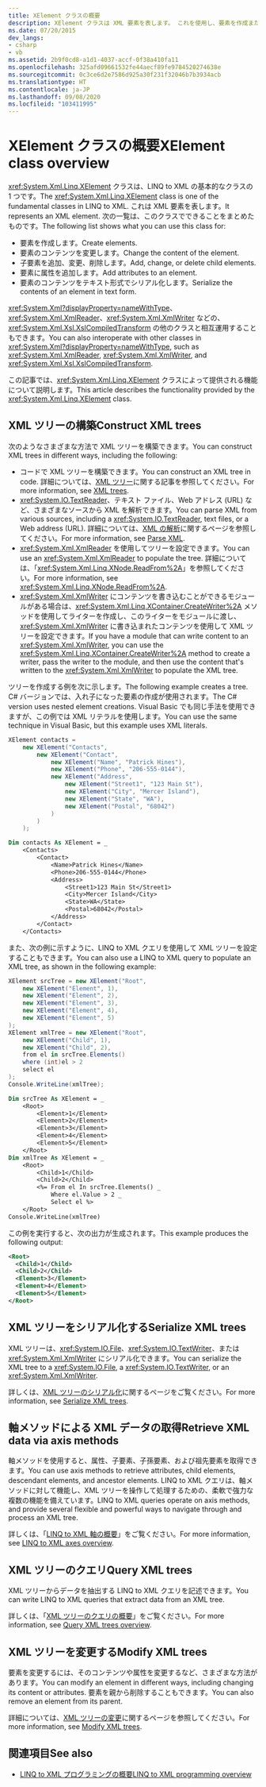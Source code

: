 ```yaml
---
title: XElement クラスの概要
description: XElement クラスは XML 要素を表します。 これを使用し、要素を作成または変更したり、属性と子を追加したり、シリアル化したりできます。
ms.date: 07/20/2015
dev_langs:
- csharp
- vb
ms.assetid: 2b9f0cd8-a1d1-4037-accf-0f38a410fa11
ms.openlocfilehash: 325afd09661532fe44aecf89fe9784520274638e
ms.sourcegitcommit: 0c3ce6d2e7586d925a30f231f32046b7b3934acb
ms.translationtype: HT
ms.contentlocale: ja-JP
ms.lasthandoff: 09/08/2020
ms.locfileid: "103411995"
---
```

# <a name="xelement-class-overview"></a><span data-ttu-id="cb97c-104">XElement クラスの概要</span><span class="sxs-lookup"><span data-stu-id="cb97c-104">XElement class overview</span></span>

<span data-ttu-id="cb97c-105"><xref:System.Xml.Linq.XElement> クラスは、LINQ to XML の基本的なクラスの 1 つです。</span><span class="sxs-lookup"><span data-stu-id="cb97c-105">The <xref:System.Xml.Linq.XElement> class is one of the fundamental classes in LINQ to XML.</span></span> <span data-ttu-id="cb97c-106">これは XML 要素を表します。</span><span class="sxs-lookup"><span data-stu-id="cb97c-106">It represents an XML element.</span></span> <span data-ttu-id="cb97c-107">次の一覧は、このクラスでできることをまとめたものです。</span><span class="sxs-lookup"><span data-stu-id="cb97c-107">The following list shows what you can use this class for:</span></span>

- <span data-ttu-id="cb97c-108">要素を作成します。</span><span class="sxs-lookup"><span data-stu-id="cb97c-108">Create elements.</span></span>
- <span data-ttu-id="cb97c-109">要素のコンテンツを変更します。</span><span class="sxs-lookup"><span data-stu-id="cb97c-109">Change the content of the element.</span></span>
- <span data-ttu-id="cb97c-110">子要素を追加、変更、削除します。</span><span class="sxs-lookup"><span data-stu-id="cb97c-110">Add, change, or delete child elements.</span></span>
- <span data-ttu-id="cb97c-111">要素に属性を追加します。</span><span class="sxs-lookup"><span data-stu-id="cb97c-111">Add attributes to an element.</span></span>
- <span data-ttu-id="cb97c-112">要素のコンテンツをテキスト形式でシリアル化します。</span><span class="sxs-lookup"><span data-stu-id="cb97c-112">Serialize the contents of an element in text form.</span></span>

<span data-ttu-id="cb97c-113"><xref:System.Xml?displayProperty=nameWithType>、<xref:System.Xml.XmlReader>、<xref:System.Xml.XmlWriter> などの、<xref:System.Xml.Xsl.XslCompiledTransform> の他のクラスと相互運用することもできます。</span><span class="sxs-lookup"><span data-stu-id="cb97c-113">You can also interoperate with other classes in <xref:System.Xml?displayProperty=nameWithType>, such as <xref:System.Xml.XmlReader>, <xref:System.Xml.XmlWriter>, and <xref:System.Xml.Xsl.XslCompiledTransform>.</span></span>

<span data-ttu-id="cb97c-114">この記事では、<xref:System.Xml.Linq.XElement> クラスによって提供される機能について説明します。</span><span class="sxs-lookup"><span data-stu-id="cb97c-114">This article describes the functionality provided by the <xref:System.Xml.Linq.XElement> class.</span></span>

## <a name="construct-xml-trees"></a><span data-ttu-id="cb97c-115">XML ツリーの構築</span><span class="sxs-lookup"><span data-stu-id="cb97c-115">Construct XML trees</span></span>

<span data-ttu-id="cb97c-116">次のようなさまざまな方法で XML ツリーを構築できます。</span><span class="sxs-lookup"><span data-stu-id="cb97c-116">You can construct XML trees in different ways, including the following:</span></span>

- <span data-ttu-id="cb97c-117">コードで XML ツリーを構築できます。</span><span class="sxs-lookup"><span data-stu-id="cb97c-117">You can construct an XML tree in code.</span></span> <span data-ttu-id="cb97c-118">詳細については、[XML ツリー](functional-construction.md)に関する記事を参照してください。</span><span class="sxs-lookup"><span data-stu-id="cb97c-118">For more information, see [XML trees](functional-construction.md).</span></span>
- <span data-ttu-id="cb97c-119"><xref:System.IO.TextReader>、テキスト ファイル、Web アドレス (URL) など、さまざまなソースから XML を解析できます。</span><span class="sxs-lookup"><span data-stu-id="cb97c-119">You can parse XML from various sources, including a <xref:System.IO.TextReader>, text files, or a Web address (URL).</span></span> <span data-ttu-id="cb97c-120">詳細については、[XML の解析](parse-string.md)に関するページを参照してください。</span><span class="sxs-lookup"><span data-stu-id="cb97c-120">For more information, see [Parse XML](parse-string.md).</span></span>
- <span data-ttu-id="cb97c-121"><xref:System.Xml.XmlReader> を使用してツリーを設定できます。</span><span class="sxs-lookup"><span data-stu-id="cb97c-121">You can use an <xref:System.Xml.XmlReader> to populate the tree.</span></span> <span data-ttu-id="cb97c-122">詳細については、「<xref:System.Xml.Linq.XNode.ReadFrom%2A>」を参照してください。</span><span class="sxs-lookup"><span data-stu-id="cb97c-122">For more information, see <xref:System.Xml.Linq.XNode.ReadFrom%2A>.</span></span>
- <span data-ttu-id="cb97c-123"><xref:System.Xml.XmlWriter> にコンテンツを書き込むことができるモジュールがある場合は、<xref:System.Xml.Linq.XContainer.CreateWriter%2A> メソッドを使用してライターを作成し、このライターをモジュールに渡し、<xref:System.Xml.XmlWriter> に書き込まれたコンテンツを使用して XML ツリーを設定できます。</span><span class="sxs-lookup"><span data-stu-id="cb97c-123">If you have a module that can write content to an <xref:System.Xml.XmlWriter>, you can use the <xref:System.Xml.Linq.XContainer.CreateWriter%2A> method to create a writer, pass the writer to the module, and then use the content that's written to the <xref:System.Xml.XmlWriter> to populate the XML tree.</span></span>

<span data-ttu-id="cb97c-124">ツリーを作成する例を次に示します。</span><span class="sxs-lookup"><span data-stu-id="cb97c-124">The following example creates a tree.</span></span> <span data-ttu-id="cb97c-125">C# バージョンでは、入れ子になった要素の作成が使用されます。</span><span class="sxs-lookup"><span data-stu-id="cb97c-125">The C# version uses nested element creations.</span></span> <span data-ttu-id="cb97c-126">Visual Basic でも同じ手法を使用できますが、この例では XML リテラルを使用します。</span><span class="sxs-lookup"><span data-stu-id="cb97c-126">You can use the same technique in Visual Basic, but this example uses XML literals.</span></span>

```csharp
XElement contacts =
    new XElement("Contacts",
        new XElement("Contact",
            new XElement("Name", "Patrick Hines"),
            new XElement("Phone", "206-555-0144"),
            new XElement("Address",
                new XElement("Street1", "123 Main St"),
                new XElement("City", "Mercer Island"),
                new XElement("State", "WA"),
                new XElement("Postal", "68042")
            )
        )
    );
```

```vb
Dim contacts As XElement = _
    <Contacts>
        <Contact>
            <Name>Patrick Hines</Name>
            <Phone>206-555-0144</Phone>
            <Address>
                <Street1>123 Main St</Street1>
                <City>Mercer Island</City>
                <State>WA</State>
                <Postal>68042</Postal>
            </Address>
        </Contact>
    </Contacts>
```

<span data-ttu-id="cb97c-127">また、次の例に示すように、LINQ to XML クエリを使用して XML ツリーを設定することもできます。</span><span class="sxs-lookup"><span data-stu-id="cb97c-127">You can also use a LINQ to XML query to populate an XML tree, as shown in the following example:</span></span>

```csharp
XElement srcTree = new XElement("Root",
    new XElement("Element", 1),
    new XElement("Element", 2),
    new XElement("Element", 3),
    new XElement("Element", 4),
    new XElement("Element", 5)
);
XElement xmlTree = new XElement("Root",
    new XElement("Child", 1),
    new XElement("Child", 2),
    from el in srcTree.Elements()
    where (int)el > 2
    select el
);
Console.WriteLine(xmlTree);
```

```vb
Dim srcTree As XElement = _
    <Root>
        <Element>1</Element>
        <Element>2</Element>
        <Element>3</Element>
        <Element>4</Element>
        <Element>5</Element>
    </Root>
Dim xmlTree As XElement = _
    <Root>
        <Child>1</Child>
        <Child>2</Child>
        <%= From el In srcTree.Elements() _
            Where el.Value > 2 _
            Select el %>
    </Root>
Console.WriteLine(xmlTree)
```

<span data-ttu-id="cb97c-128">この例を実行すると、次の出力が生成されます。</span><span class="sxs-lookup"><span data-stu-id="cb97c-128">This example produces the following output:</span></span>

```xml
<Root>
  <Child>1</Child>
  <Child>2</Child>
  <Element>3</Element>
  <Element>4</Element>
  <Element>5</Element>
</Root>
```

## <a name="serialize-xml-trees"></a><span data-ttu-id="cb97c-129">XML ツリーをシリアル化する</span><span class="sxs-lookup"><span data-stu-id="cb97c-129">Serialize XML trees</span></span>

<span data-ttu-id="cb97c-130">XML ツリーは、<xref:System.IO.File>、<xref:System.IO.TextWriter>、または <xref:System.Xml.XmlWriter> にシリアル化できます。</span><span class="sxs-lookup"><span data-stu-id="cb97c-130">You can serialize the XML tree to a <xref:System.IO.File>, a <xref:System.IO.TextWriter>, or an <xref:System.Xml.XmlWriter>.</span></span>

<span data-ttu-id="cb97c-131">詳しくは、[XML ツリーのシリアル化](preserve-white-space-serializing.md)に関するページをご覧ください。</span><span class="sxs-lookup"><span data-stu-id="cb97c-131">For more information, see [Serialize XML trees](preserve-white-space-serializing.md).</span></span>

## <a name="retrieve-xml-data-via-axis-methods"></a><span data-ttu-id="cb97c-132">軸メソッドによる XML データの取得</span><span class="sxs-lookup"><span data-stu-id="cb97c-132">Retrieve XML data via axis methods</span></span>

<span data-ttu-id="cb97c-133">軸メソッドを使用すると、属性、子要素、子孫要素、および祖先要素を取得できます。</span><span class="sxs-lookup"><span data-stu-id="cb97c-133">You can use axis methods to retrieve attributes, child elements, descendant elements, and ancestor elements.</span></span> <span data-ttu-id="cb97c-134">LINQ to XML クエリは、軸メソッドに対して機能し、XML ツリーを操作して処理するための、柔軟で強力な複数の機能を備えています。</span><span class="sxs-lookup"><span data-stu-id="cb97c-134">LINQ to XML queries operate on axis methods, and provide several flexible and powerful ways to navigate through and process an XML tree.</span></span>

<span data-ttu-id="cb97c-135">詳しくは、「[LINQ to XML 軸の概要](linq-xml-axes-overview.md)」をご覧ください。</span><span class="sxs-lookup"><span data-stu-id="cb97c-135">For more information, see [LINQ to XML axes overview](linq-xml-axes-overview.md).</span></span>

## <a name="query-xml-trees"></a><span data-ttu-id="cb97c-136">XML ツリーのクエリ</span><span class="sxs-lookup"><span data-stu-id="cb97c-136">Query XML trees</span></span>

<span data-ttu-id="cb97c-137">XML ツリーからデータを抽出する LINQ to XML クエリを記述できます。</span><span class="sxs-lookup"><span data-stu-id="cb97c-137">You can write LINQ to XML queries that extract data from an XML tree.</span></span>

<span data-ttu-id="cb97c-138">詳しくは、「[XML ツリーのクエリの概要](query-xml-trees-overview.md)」をご覧ください。</span><span class="sxs-lookup"><span data-stu-id="cb97c-138">For more information, see [Query XML trees overview](query-xml-trees-overview.md).</span></span>

## <a name="modify-xml-trees"></a><span data-ttu-id="cb97c-139">XML ツリーを変更する</span><span class="sxs-lookup"><span data-stu-id="cb97c-139">Modify XML trees</span></span>

<span data-ttu-id="cb97c-140">要素を変更するには、そのコンテンツや属性を変更するなど、さまざまな方法があります。</span><span class="sxs-lookup"><span data-stu-id="cb97c-140">You can modify an element in different ways, including changing its content or attributes.</span></span> <span data-ttu-id="cb97c-141">要素を親から削除することもできます。</span><span class="sxs-lookup"><span data-stu-id="cb97c-141">You can also remove an element from its parent.</span></span>

<span data-ttu-id="cb97c-142">詳細については、[XML ツリーの変更](in-memory-xml-tree-modification-vs-functional-construction.md)に関するページを参照してください。</span><span class="sxs-lookup"><span data-stu-id="cb97c-142">For more information, see [Modify XML trees](in-memory-xml-tree-modification-vs-functional-construction.md).</span></span>

## <a name="see-also"></a><span data-ttu-id="cb97c-143">関連項目</span><span class="sxs-lookup"><span data-stu-id="cb97c-143">See also</span></span>

- [<span data-ttu-id="cb97c-144">LINQ to XML プログラミングの概要</span><span class="sxs-lookup"><span data-stu-id="cb97c-144">LINQ to XML programming overview</span></span>](functional-vs-procedural-programming.md)
